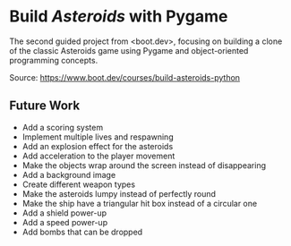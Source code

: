 # Build *Asteroids* with Pygame

The second guided project from <boot.dev>, focusing on building a clone of the classic Asteroids game using Pygame and object-oriented programming concepts.

Source: <https://www.boot.dev/courses/build-asteroids-python>

## Future Work

- Add a scoring system
- Implement multiple lives and respawning
- Add an explosion effect for the asteroids
- Add acceleration to the player movement
- Make the objects wrap around the screen instead of disappearing
- Add a background image
- Create different weapon types
- Make the asteroids lumpy instead of perfectly round
- Make the ship have a triangular hit box instead of a circular one
- Add a shield power-up
- Add a speed power-up
- Add bombs that can be dropped
